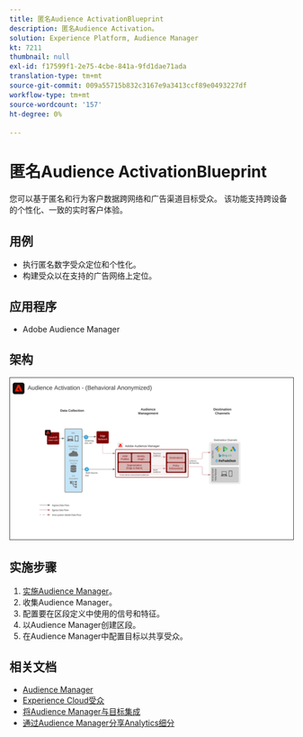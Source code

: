 ```yaml
---
title: 匿名Audience ActivationBlueprint
description: 匿名Audience Activation。
solution: Experience Platform, Audience Manager
kt: 7211
thumbnail: null
exl-id: f17599f1-2e75-4cbe-841a-9fd1dae71ada
translation-type: tm+mt
source-git-commit: 009a55715b832c3167e9a3413ccf89e0493227df
workflow-type: tm+mt
source-wordcount: '157'
ht-degree: 0%

---
```


# 匿名Audience ActivationBlueprint

您可以基于匿名和行为客户数据跨网络和广告渠道目标受众。 该功能支持跨设备的个性化、一致的实时客户体验。

## 用例

* 执行匿名数字受众定位和个性化。
* 构建受众以在支持的广告网络上定位。

## 应用程序

* Adobe Audience Manager

## 架构

<img src="assets/aam.svg" alt="匿名Audience Activation蓝图的参考架构" style="border:1px solid #4a4a4a" />

## 实施步骤

<!-- These steps should link to help. -->

1. [实施Audience Manager](https://experienceleague.corp.adobe.com/docs/audience-manager/user-guide/implementation-integration-guides/implement-audience-manager.html?lang=en#implementation-integration-guides)。
1. 收集Audience Manager。
1. 配置要在区段定义中使用的信号和特征。
1. 以Audience Manager创建区段。
1. 在Audience Manager中配置目标以共享受众。

## 相关文档

* [Audience Manager](https://experienceleague.adobe.com/docs/audience-manager.html?lang=en)
* [Experience Cloud受众](https://experienceleague.adobe.com/docs/core-services/interface/audiences/audience-library.html)
* [将Audience Manager与目标集成](https://experienceleague.adobe.com/docs/audience-manager/user-guide/implementation-integration-guides/integration-other-solutions/aam-target-integration.html)
* [通过Audience Manager分享Analytics细分](https://experienceleague.adobe.com/docs/analytics/components/segmentation/segmentation-workflow/seg-publish.html)
